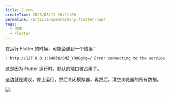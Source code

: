 ```yaml
---
title: 2.run
createTime: 2025/08/11 16:11:06
permalink: /article/openharmony-flutter-run/
tags:
  - 鸿蒙
  - Flutter
---
```


在运行 Flutter 的时候，可能会遇到一个错误：

```sh
: http://127.0.0.1:64038/GNZ_Y00GgYg=/ Error connecting to the service protocol: failed to connect to http://127.0.0.1:64038/GNZ_Y00GgYg=/ HttpException: Connection closed before full header was received, uri = http://127.0.0.1:64038/GNZ_Y00GgYg=/ws
```

这是因为 Flutter 运行时，默认的端口被占用了。

这边就是建议，停止运行，然后关闭模拟器，再然后，清空浏览器的所有数据。

![](/imgs/hongmeng-add.png)




